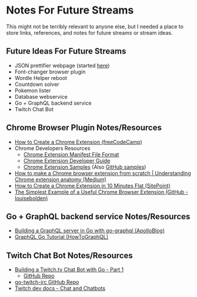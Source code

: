 # Notes For Future Streams

This might not be terribly relevant to anyone else, but I needed a place to store links, references, and notes for future streams or stream ideas.

## Future Ideas For Future Streams

* JSON prettifier webpage (started [here](https://github.com/conflabermits/json-prettifier))
* Font-changer browser plugin
* Wordle Helper reboot
* Countdown solver
* Pokemon lister
* Database webservice
* Go + GraphQL backend service
* Twitch Chat Bot

## Chrome Browser Plugin Notes/Resources

* [How to Create a Chrome Extension (freeCodeCamp)](https://www.freecodecamp.org/news/building-chrome-extension/)
* Chrome Developers Resources
  * [Chrome Extension Manifest File Format](https://developer.chrome.com/docs/extensions/mv3/manifest/)
  * [Chrome Extension Developer Guide](https://developer.chrome.com/docs/extensions/mv3/getstarted/)
  * [Chrome Extension Samples](https://developer.chrome.com/docs/extensions/samples/) (Also [GitHub samples](https://github.com/GoogleChrome/chrome-extensions-samples))
* [How to make a Chrome browser extension from scratch | Understanding Chrome extension anatomy (Medium)](https://medium.com/front-end-weekly/how-to-make-a-chrome-browser-extension-from-scratch-chrome-extension-development-basics-basic-ba1daee11123)
* [How to Create a Chrome Extension in 10 Minutes Flat (SitePoint)](https://www.sitepoint.com/create-chrome-extension-10-minutes-flat/)
* [The Simplest Example of a Useful Chrome Browser Extension (GitHub - louisebolden)](https://github.com/louisebolden/simple-chrome-extension)

## Go + GraphQL backend service Notes/Resources

* [Building a GraphQL server in Go with go-graphql (ApolloBlog)](https://www.apollographql.com/blog/graphql/golang/building-a-graphql-server-in-go-with-go-graphql/)
* [GraphQL Go Tutorial (HowToGraphQL)](https://www.howtographql.com/graphql-go/0-introduction/)

## Twitch Chat Bot Notes/Resources

* [Building a Twitch.tv Chat Bot with Go - Part 1](https://dev.to/foresthoffman/building-a-twitchtv-chat-bot-with-go---part-1-i3k)
  * [GitHub Repo](https://github.com/foresthoffman/bot)
* [go-twitch-irc GitHub Repo](https://github.com/gempir/go-twitch-irc)
* [Twitch dev docs - Chat and Chatbots](https://dev.twitch.tv/docs/irc/)
